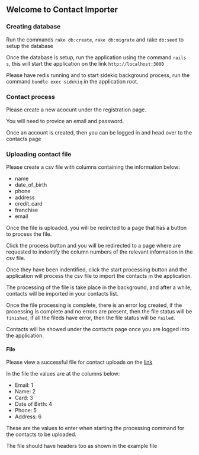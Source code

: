 ## Welcome to Contact Importer

### Creating database

Run the commands `rake db:create`, `rake db:migrate` and rake `db:seed` to setup the database

Once the database is setup, run the application using the command `rails s`, this will start the application on the link `http://localhost:3000`

Please have redis running and to start sidekiq background process, run the command `bundle exec sidekiq` in the application root. 

### Contact process

Please create a new acocunt under the registration page. 

You will need to provice an email and password. 

Once an account is created, then you can be logged in and head over to the contacts page 

### Uploading contact file 

Please create a csv file with columns containing the information below: 

* name
* date_of_birth
* phone
* address
* credit_card
* franchise
* email

Once the file is uploaded, you will be redircted to a page that has a button to process the file. 

Click the process button and you will be redirected to a page where are requested to indentify the column numbers of the relevant information in the csv file. 

Once they have been indentified, click the start processing button and the application will process the csv file to import the contacts in the application. 

The processing of the file is take place in the background, and after a while, contacts will be imported in your contacts list. 

Once the file processing is complete, there is an error log created, if the prcoessing is complete and no errors are present, then the file status will be `finished`, if all the fileds have error, then the file status will be `failed`. 

Contacts will be showed under the contacts page once you are logged into the application. 

#### File

Please view a successful file for contact uploads on the [link](https://docs.google.com/spreadsheets/d/11j1TzgdlExxRiPmd41OcoEgo26p5mUwuPaD4jHRrEhs/edit?usp=sharing)

In the file the values are at the columns below: 
* Email: 1
* Name: 2	
* Card: 3	
* Date of Birth: 4
* Phone: 5
* Address: 6

These are the values to enter when starting the processing command for the contacts to be uploaded. 

The file should have headers too as shown in the example file 



